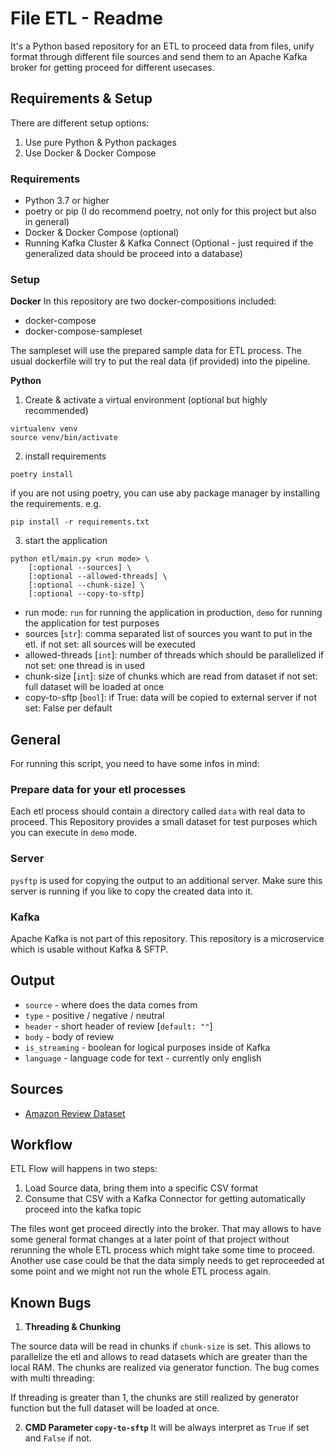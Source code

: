 # File ETL - Readme

It's a Python based repository for an ETL to proceed data from files,
unify format through different file sources and send them to an
Apache Kafka broker for getting proceed for different usecases.

## Requirements & Setup
There are different setup options:
1. Use pure Python & Python packages
2. Use Docker & Docker Compose

### Requirements
- Python 3.7 or higher
- poetry or pip (I do recommend poetry, not only for this project but
    also in general)
- Docker & Docker Compose (optional)
- Running Kafka Cluster & Kafka Connect (Optional - just required if
    the generalized data should be proceed into a database)

### Setup

**Docker**
In this repository are two docker-compositions included:
- docker-compose
- docker-compose-sampleset

The sampleset will use the prepared sample data for ETL process.
The usual dockerfile will try to put the real data (if provided)
into the pipeline.

**Python**
1. Create & activate a virtual environment (optional but highly
    recommended)
```
virtualenv venv
source venv/bin/activate
```

2. install requirements
```
poetry install
```
if you are not using poetry, you can use aby package manager by
installing the requirements. e.g.
```
pip install -r requirements.txt
```

3. start the application
```
python etl/main.py <run mode> \
    [:optional --sources] \
    [:optional --allowed-threads] \
    [:optional --chunk-size] \
    [:optional --copy-to-sftp]
```
- run mode: `run` for running the application in production, `demo`
    for running the application for test purposes
- sources [`str`]: comma separated list of sources you want to put in
    the etl. if not set: all sources will be executed
- allowed-threads [`int`]: number of threads which should be parallelized
    if not set: one thread is in used
- chunk-size [`int`]: size of chunks which are read from dataset
    if not set: full dataset will be loaded at once
- copy-to-sftp [`bool`]: if True: data will be copied to external server
    if not set: False per default

## General
For running this script, you need to have some infos in mind:

### Prepare data for your etl processes
Each etl process should contain a directory called `data` with real
data to proceed. This Repository provides a small dataset for test
purposes which you can execute in `demo` mode.

### Server
`pysftp` is used for copying the output to an additional server. Make
sure this server is running if you like to copy the created data into
it.

### Kafka
Apache Kafka is not part of this repository. This repository is a
microservice which is usable without Kafka & SFTP.

## Output
- `source` - where does the data comes from
- `type` - positive / negative / neutral
- `header` - short header of review [`default: ""`]
- `body` - body of review
- `is_streaming` - boolean for logical purposes inside of Kafka
- `language` - language code for text - currently only english

## Sources
- [Amazon Review Dataset](https://drive.google.com/drive/folders/0Bz8a_Dbh9Qhbfll6bVpmNUtUcFdjYmF2SEpmZUZUcVNiMUw1TWN6RDV3a0JHT3kxLVhVR2M?resourcekey=0-TLwzfR2O-D2aPitmn5o9VQ)

## Workflow
ETL Flow will happens in two steps:
1. Load Source data, bring them into a specific CSV format
2. Consume that CSV with a Kafka Connector for getting automatically
    proceed into the kafka topic

The files wont get proceed directly into the broker.
That may allows to have some general format changes at a later point
of that project without rerunning the whole ETL process which might
take some time to proceed. Another use case could be that the data
simply needs to get reproceeded at some point and we might not run
the whole ETL process again.

## Known Bugs
1. **Threading & Chunking**

The source data will be read in chunks if `chunk-size` is set. This
allows to parallelize the etl and allows to read datasets which are
greater than the local RAM. The chunks are realized via generator
function. The bug comes with multi threading:

If threading is greater than 1, the chunks are still realized by
generator function but the full dataset will be loaded at once.

2. **CMD Parameter `copy-to-sftp`**
It will be always interpret as `True` if set and `False` if not.
